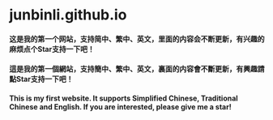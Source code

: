 # junbinli.github.io
#### 这是我的第一个网站，支持简中、繁中、英文，里面的内容会不断更新，有兴趣的麻烦点个Star支持一下吧！
#### 這是我的第一個網站，支持簡中、繁中、英文，裏面的内容會不斷更新，有興趣請點Star支持一下吧！
#### This is my first website. It supports Simplified Chinese, Traditional Chinese and English. If you are interested, please give me a star!